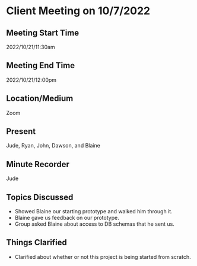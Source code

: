 # Client Meeting on 10/7/2022

## Meeting Start Time

2022/10/21/11:30am

## Meeting End Time

2022/10/21/12:00pm

## Location/Medium

Zoom

## Present

Jude, Ryan, John, Dawson, and Blaine

## Minute Recorder

Jude

## Topics Discussed

- Showed Blaine our starting prototype and walked him through it.
- Blaine gave us feedback on our prototype.
- Group asked Blaine about access to DB schemas that he sent us.

## Things Clarified

- Clarified about whether or not this project is being started from scratch.
